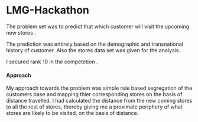# LMG-Hackathon
The problem set was to predict that which customer will visit the upcoming new stores . 





The prediction was entirely  based on the demographic and transnational history of customer. Also the stores data set was given for the analysis.    

I secured rank 10 in the competetion . 

#### Approach
My approach towards the problem was simple rule based segregation of the customers base and mapping thier corresponding stores on the basis of distance travelled. I had calculated the distance from the new coming stores to all the rest of stores, thereby giving me a proximate periphery of what stores are likely to be visited, on the basis of distance.

